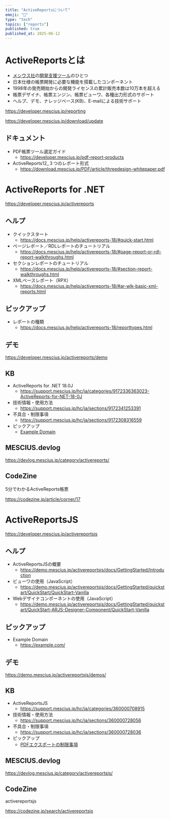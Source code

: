```yaml
---
title: "ActiveReportsについて"
emoji: "📝"
type: "tech"
topics: ["reports"]
published: true
published_at: 2025-06-12
---
```


# ActiveReportsとは

- [メシウス社](https://www.mescius.com/)の[開発支援ツール](https://developer.mescius.jp/)のひとつ
- 日本仕様の帳票開発に必要な機能を搭載したコンポーネント
- 1998年の発売開始からの開発ライセンスの累計販売本数は10万本を超える
- 帳票デザイナ、帳票エンジン、帳票ビューワ、各種出力形式のサポート
- ヘルプ、デモ、ナレッジベース(KB)、E-mailによる技術サポート

https://developer.mescius.jp/reporting

https://developer.mescius.jp/download/update

## ドキュメント

- PDF帳票ツール選定ガイド
  - https://developer.mescius.jp/pdf-report-products
- ActiveReports12_３つのレポート形式
  - https://download.mescius.jp/PDF/article/threedesign-whitepaper.pdf

# ActiveReports for .NET

https://developer.mescius.jp/activereports

## ヘルプ

- クイックスタート
  - https://docs.mescius.jp/help/activereports-18/#quick-start.html
- ページレポート／RDLレポートのチュートリアル
  - https://docs.mescius.jp/help/activereports-18/#page-report-or-rdl-report-walkthroughs.html
- セクションレポートのチュートリアル
  - https://docs.mescius.jp/help/activereports-18/#section-report-walkthroughs.html
- XMLベースレポート（RPX）
  - https://docs.mescius.jp/help/activereports-18/#ar-wlk-basic-xml-reports.html

## ピックアップ

- レポートの種類
  - https://docs.mescius.jp/help/activereports-18/reporttypes.html

## デモ

https://developer.mescius.jp/activereports/demo

## KB

- ActiveReports for .NET 18.0J
  - https://support.mescius.jp/hc/ja/categories/9172336363023-ActiveReports-for-NET-18-0J
- 技術情報・使用方法
  - https://support.mescius.jp/hc/ja/sections/9172341253391
- 不具合・制限事項
  - https://support.mescius.jp/hc/ja/sections/9172308316559
- ピックアップ
  - [Example Domain](https://example.com/)

## MESCIUS.devlog

https://devlog.mescius.jp/category/activereports/

## CodeZine

5分でわかるActiveReports帳票

https://codezine.jp/article/corner/17

# ActiveReportsJS

https://developer.mescius.jp/activereportsjs

## ヘルプ

- ActiveReportsJSの概要
  - https://demo.mescius.jp/activereportsjs/docs/GettingStarted/Introduction
- ビューワの使用（JavaScript）
  - https://demo.mescius.jp/activereportsjs/docs/GettingStarted/quickstart/QuickStart/QuickStart-Vanilla
- Webデザイナコンポーネントの使用（JavaScript）
  - https://demo.mescius.jp/activereportsjs/docs/GettingStarted/quickstart/QuickStart-ARJS-Designer-Component/QuickStart-Vanilla

## ピックアップ

- Example Domain
  - https://example.com/

## デモ

https://demo.mescius.jp/activereportsjs/demos/

## KB

- ActiveReportsJS
  - https://support.mescius.jp/hc/ja/categories/360000708915
- 技術情報・使用方法
  - https://support.mescius.jp/hc/ja/sections/360000728056
- 不具合・制限事項
  - https://support.mescius.jp/hc/ja/sections/360000728036
- ピックアップ
  - [PDFエクスポートの制限事項](https://support.mescius.jp/hc/ja/articles/8690407433871)

## MESCIUS.devlog

https://devlog.mescius.jp/category/activereportsjs/

## CodeZine

activereportsjs

https://codezine.jp/search/activereportsjs
